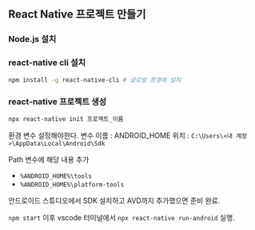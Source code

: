 ## React Native 프로젝트 만들기

###  Node.js 설치

### react-native cli 설치

```bash
npm install -g react-native-cli # 글로벌 환경에 설치
```

### react-native 프로젝트 생성

```bash
npx react-native init 프로젝트_이름
```

환경 변수 설정해야한다.
변수 이름 : ANDROID_HOME
위치 : `C:\Users\<내 계정>\AppData\Local\Android\Sdk`

Path 변수에 해당 내용 추가
- `%ANDROID_HOME%\tools`
- `%ANDROID_HOME%\platform-tools`


안드로이드 스튜디오에서 SDK 설치하고 AVD까지 추가했으면 준비 완료.

`npm start` 이후 vscode 터미널에서 `npx react-native run-android` 실행.

